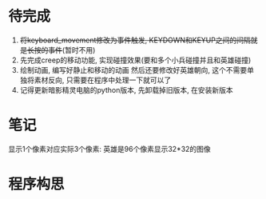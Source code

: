 # 待完成
1. ~~将keyboard_movement修改为事件触发, KEYDOWN和KEYUP之间的间隔就是长按的事件~~(暂时不用)
2. 先完成creep的移动功能, 实现碰撞效果(要和多个小兵碰撞并且和英雄碰撞)
3. 绘制动画, 编写好静止和移动的动画
    然后还要修改好英雄朝向, 这个不需要单独将素材反向, 只需要在程序中处理一下就可以了
4. 记得更新暗影精灵电脑的python版本, 先卸载掉旧版本, 在安装新版本


#  笔记
显示1个像素对应实际3个像素: 英雄是96个像素显示32*32的图像

# 程序构思

